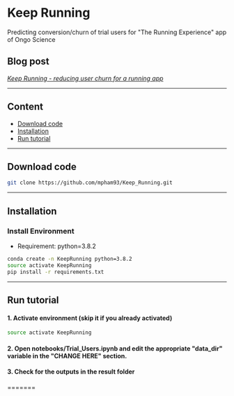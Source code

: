 # Keep Running
Predicting conversion/churn of trial users for "The Running Experience" app of Ongo Science


## Blog post 
[*Keep Running - reducing user churn for a running app*](https://medium.com/@minhpham_data/keep-running-c7ad1ebfb4c7)


--------
## Content
 - [Download code](#download-code)
 - [Installation](#installation)
 - [Run tutorial](#run-tutorial)

--------
## Download code
```bash
git clone https://github.com/mpham93/Keep_Running.git
```

--------
## Installation

### Install Environment
- Requirement: python=3.8.2
```bash
conda create -n KeepRunning python=3.8.2
source activate KeepRunning
pip install -r requirements.txt
```
--------
## Run tutorial

#### 1. Activate environment (skip it if you already activated)
```bash
source activate KeepRunning
```
#### 2. Open notebooks/Trial_Users.ipynb and edit the appropriate "data_dir" variable in the "CHANGE HERE" section. 

#### 3. Check for the outputs in the result folder
=======


